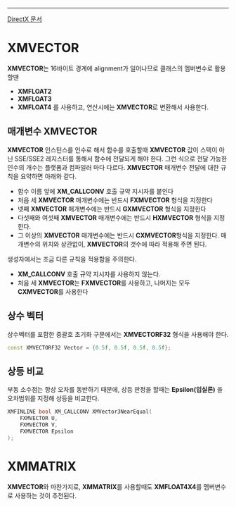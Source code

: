 ---
[DirectX 문서](https://learn.microsoft.com/ko-kr/windows/win32/dxmath/pg-xnamath-internals)
# XMVECTOR
**XMVECTOR**는 16바이트 경계에 alignment가 일어나므로 클래스의 멤버변수로 활용할땐
- **XMFLOAT2**
- **XMFLOAT3**
- **XMFLOAT4**
를 사용하고, 연산시에는 **XMVECTOR**로 변환해서 사용한다.

## 매개변수 XMVECTOR
**XMVECTOR**  인스턴스를 인수로 해서 함수를 호출할때 **XMVECTOR** 값이 스택이 아닌 SSE/SSE2 레지스터를 통해서 함수에 전달되게 해야 한다. 그런 식으로 전달 가능한 인수의 개수는 플랫폼과 컴파일러 마다 다르다. **XMVECTOR** 매개변수 전달에 대한 규칙을 요약하면 아래와 같다.
- 함수 이름 앞에 **XM_CALLCONV** 호출 규약 지시자를 붙인다
- 처음 세 **XMVECTOR** 매개변수에는 반드시 **FXMVECTOR** 형식을 지정한다
- 넷째 **XMVECTOR** 매개변수에는 반드시 **GXMVECTOR** 형식을 지정한다
- 다섯째와 여섯째 **XMVECTOR** 매개변수에는 반드시 **HXMVECTOR** 형식을 지정한다.
- 그 이상의 **XMVECTOR** 매개변수에는 반드시 **CXMVECTOR**형식을 지정한다.
매개변수의 위치와 상관없이, **XMVECTOR**의 갯수에 따라 적용해 주면 된다.

생성자에서는 조금 다른 규칙을 적용함을 주의한다.
- **XM_CALLCONV** 호출 규약 지시자를 사용하지 않는다.
- 처음 세 **XMVECTOR**는 **FXMVECTOR**를 사용하고, 나머지는 모두 **CXMVECTOR**를 사용한다

## 상수 벡터
상수벡터를 포함한 중괄호 초기화 구문에서는 **XMVECTORF32** 형식을 사용해야 한다.
```cpp
const XMVECTORF32 Vector = {0.5f, 0.5f, 0.5f, 0.5f};
```

## 상등 비교
부동 소수점는 항상 오차를 동반하기 때문에, 상등 판정을 할때는 **Epsilon(입실론)** 을 오차범위를 지정해 상등을 비교한다.
```cpp
XMFINLINE bool XM_CALLCONV XMVector3NearEqual(
	FXMVECTOR U,
	FXMVECTOR V,
	FXMVECTOR Epsilon
);
```

# XMMATRIX
**XMVECTOR**와 마찬가지로, **XMMATRIX**를 사용할때도 **XMFLOAT4X4**를 멤버변수로 사용하는 것이 추천된다.
